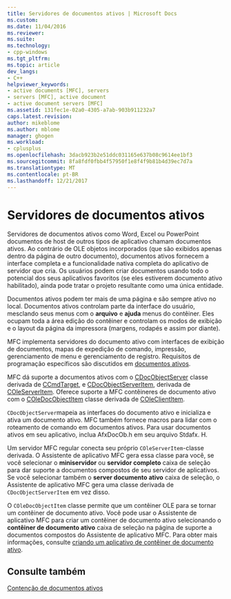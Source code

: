 ```yaml
---
title: Servidores de documentos ativos | Microsoft Docs
ms.custom: 
ms.date: 11/04/2016
ms.reviewer: 
ms.suite: 
ms.technology:
- cpp-windows
ms.tgt_pltfrm: 
ms.topic: article
dev_langs:
- C++
helpviewer_keywords:
- active documents [MFC], servers
- servers [MFC], active document
- active document servers [MFC]
ms.assetid: 131fec1e-02a0-4305-a7ab-903b911232a7
caps.latest.revision: 
author: mikeblome
ms.author: mblome
manager: ghogen
ms.workload:
- cplusplus
ms.openlocfilehash: 3dacb923b2e51ddc031165e637b08c9614ee1bf3
ms.sourcegitcommit: 8fa8fdf0fbb4f57950f1e8f4f9b81b4d39ec7d7a
ms.translationtype: MT
ms.contentlocale: pt-BR
ms.lasthandoff: 12/21/2017
---
```

# <a name="active-document-servers"></a>Servidores de documentos ativos
Servidores de documentos ativos como Word, Excel ou PowerPoint documentos de host de outros tipos de aplicativo chamam documentos ativos. Ao contrário de OLE objetos incorporados (que são exibidos apenas dentro da página de outro documento), documentos ativos fornecem a interface completa e a funcionalidade nativa completa do aplicativo de servidor que cria. Os usuários podem criar documentos usando todo o potencial dos seus aplicativos favoritos (se eles estiverem documento ativo habilitado), ainda pode tratar o projeto resultante como uma única entidade.  
  
 Documentos ativos podem ter mais de uma página e são sempre ativo no local. Documentos ativos controlam parte da interface do usuário, mesclando seus menus com o **arquivo** e **ajuda** menus do contêiner. Eles ocupam toda a área edição do contêiner e controlam os modos de exibição e o layout da página da impressora (margens, rodapés e assim por diante).  
  
 MFC implementa servidores do documento ativo com interfaces de exibição de documentos, mapas de expedição de comando, impressão, gerenciamento de menu e gerenciamento de registro. Requisitos de programação específicos são discutidos em [documentos ativos](../mfc/active-documents.md).  
  
 MFC dá suporte a documentos ativos com o [CDocObjectServer](../mfc/reference/cdocobjectserver-class.md) classe derivada de [CCmdTarget](../mfc/reference/ccmdtarget-class.md), e [CDocObjectServerItem](../mfc/reference/cdocobjectserveritem-class.md), derivada de [ COleServerItem](../mfc/reference/coleserveritem-class.md). Oferece suporte a MFC contêineres de documento ativo com o [COleDocObjectItem](../mfc/reference/coledocobjectitem-class.md) classe derivada de [COleClientItem](../mfc/reference/coleclientitem-class.md).  
  
 `CDocObjectServer`mapeia as interfaces do documento ativo e inicializa e ativa um documento ativo. MFC também fornece macros para lidar com o roteamento de comando em documentos ativos. Para usar documentos ativos em seu aplicativo, inclua AfxDocOb.h em seu arquivo Stdafx. H.  
  
 Um servidor MFC regular conecta seu próprio `COleServerItem`-classe derivada. O Assistente de aplicativo MFC gera essa classe para você, se você selecionar o **miniservidor** ou **servidor completo** caixa de seleção para dar suporte a documentos compostos de seu servidor de aplicativos. Se você selecionar também o **server documento ativo** caixa de seleção, o Assistente de aplicativo MFC gera uma classe derivada de `CDocObjectServerItem` em vez disso.  
  
 O `COleDocObjectItem` classe permite que um contêiner OLE para se tornar um contêiner de documento ativo. Você pode usar o Assistente de aplicativo MFC para criar um contêiner de documento ativo selecionando o **contêiner de documento ativo** caixa de seleção na página de suporte a documentos compostos do Assistente de aplicativo MFC. Para obter mais informações, consulte [criando um aplicativo de contêiner de documento ativo](../mfc/creating-an-active-document-container-application.md).  
  
## <a name="see-also"></a>Consulte também  
 [Contenção de documentos ativos](../mfc/active-document-containment.md)

